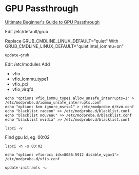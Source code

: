 # GPU Passthrough

[Ultimate Beginner's Guide to GPU Passthrough](https://www.reddit.com/r/homelab/comments/b5xpua/the_ultimate_beginners_guide_to_gpu_passthrough/)


Edit /etc/default/grub

Replace	GRUB_CMDLINE_LINUX_DEFAULT="quiet"
With	GRUB_CMDLINE_LINUX_DEFAULT="quiet intel_iommu=on"

`update-grub`

Edit /etc/modules 
Add
- vfio
- vfio_iommu_type1
- vfio_pci
- vfio_virqfd

```
echo "options vfio_iommu_type1 allow_unsafe_interrupts=1" > /etc/modprobe.d/iommu_unsafe_interrupts.conf
echo "options kvm ignore_msrs=1" > /etc/modprobe.d/kvm.conf
echo "blacklist radeon" >> /etc/modprobe.d/blacklist.conf
echo "blacklist nouveau" >> /etc/modprobe.d/blacklist.conf
echo "blacklist nvidia" >> /etc/modprobe.d/blacklist.conf

lspci -v
```

Find gpu Id, eg. 00:02

`lspci -n -s 00:02`

`echo "options vfio-pci ids=8086:5912 disable_vga=1"> /etc/modprobe.d/vfio.conf`

`update-initramfs -u`

